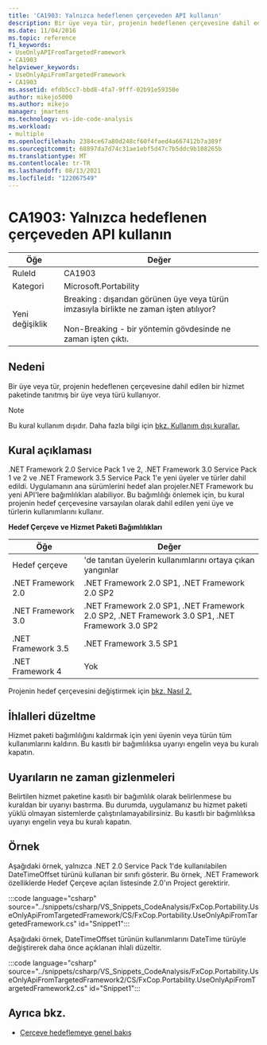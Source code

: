 ```yaml
---
title: 'CA1903: Yalnızca hedeflenen çerçeveden API kullanın'
description: Bir üye veya tür, projenin hedeflenen çerçevesine dahil edilen bir hizmet paketinde tanıtmış bir üye veya türü kullanıyor.
ms.date: 11/04/2016
ms.topic: reference
f1_keywords:
- UseOnlyAPIFromTargetedFramework
- CA1903
helpviewer_keywords:
- UseOnlyApiFromTargetedFramework
- CA1903
ms.assetid: efdb5cc7-bbd8-4fa7-9fff-02b91e59350e
author: mikejo5000
ms.author: mikejo
manager: jmartens
ms.technology: vs-ide-code-analysis
ms.workload:
- multiple
ms.openlocfilehash: 2384ce67a80d248cf60f4faed4a667412b7a389f
ms.sourcegitcommit: 68897da7d74c31ae1ebf5d47c7b5ddc9b108265b
ms.translationtype: MT
ms.contentlocale: tr-TR
ms.lasthandoff: 08/13/2021
ms.locfileid: "122067549"
---
```

# <a name="ca1903-use-only-api-from-targeted-framework"></a>CA1903: Yalnızca hedeflenen çerçeveden API kullanın

|Öğe|Değer|
|-|-|
|RuleId|CA1903|
|Kategori|Microsoft.Portability|
|Yeni değişiklik|Breaking : dışarıdan görünen üye veya türün imzasıyla birlikte ne zaman işten atılıyor?<br /><br /> Non-Breaking - bir yöntemin gövdesinde ne zaman işten çıktı.|

## <a name="cause"></a>Nedeni
Bir üye veya tür, projenin hedeflenen çerçevesine dahil edilen bir hizmet paketinde tanıtmış bir üye veya türü kullanıyor.

> [!NOTE]
> Bu kural kullanım dışıdır. Daha fazla bilgi için [bkz. Kullanım dışı kurallar.](fxcop-unported-deprecated-rules.md)

## <a name="rule-description"></a>Kural açıklaması
.NET Framework 2.0 Service Pack 1 ve 2, .NET Framework 3.0 Service Pack 1 ve 2 ve .NET Framework 3.5 Service Pack 1'e yeni üyeler ve türler dahil edildi. Uygulamanın ana sürümlerini hedef alan projeler.NET Framework bu yeni API'lere bağımlılıkları alabiliyor. Bu bağımlılığı önlemek için, bu kural projenin hedef çerçevesine varsayılan olarak dahil edilen yeni üye ve türlerin kullanımlarını kullanır.

**Hedef Çerçeve ve Hizmet Paketi Bağımlılıkları**

|Öğe|Değer|
|-|-|
|Hedef çerçeve|'de tanıtan üyelerin kullanımlarını ortaya çıkan yangınlar|
|.NET Framework 2.0|.NET Framework 2.0 SP1, .NET Framework 2.0 SP2|
|.NET Framework 3.0|.NET Framework 2.0 SP1, .NET Framework 2.0 SP2, .NET Framework 3.0 SP1, .NET Framework 3.0 SP2|
|.NET Framework 3.5|.NET Framework 3.5 SP1 |
|.NET Framework 4|Yok|

Projenin hedef çerçevesini değiştirmek için [bkz. Nasıl 2.](../ide/visual-studio-multi-targeting-overview.md)

## <a name="how-to-fix-violations"></a>İhlalleri düzeltme
Hizmet paketi bağımlılığını kaldırmak için yeni üyenin veya türün tüm kullanımlarını kaldırın. Bu kasıtlı bir bağımlılıksa uyarıyı engelin veya bu kuralı kapatın.

## <a name="when-to-suppress-warnings"></a>Uyarıların ne zaman gizlenmeleri
Belirtilen hizmet paketine kasıtlı bir bağımlılık olarak belirlenmese bu kuraldan bir uyarıyı bastırma. Bu durumda, uygulamanız bu hizmet paketi yüklü olmayan sistemlerde çalıştırılamayabilirsiniz. Bu kasıtlı bir bağımlılıksa uyarıyı engelin veya bu kuralı kapatın.

## <a name="example"></a>Örnek
Aşağıdaki örnek, yalnızca .NET 2.0 Service Pack 1'de kullanılabilen DateTimeOffset türünü kullanan bir sınıfı gösterir. Bu örnek, .NET Framework özelliklerde Hedef Çerçeve açılan listesinde 2.0'ın Project gerektirir.

:::code language="csharp" source="../snippets/csharp/VS_Snippets_CodeAnalysis/FxCop.Portability.UseOnlyApiFromTargetedFramework/CS/FxCop.Portability.UseOnlyApiFromTargetedFramework.cs" id="Snippet1":::

Aşağıdaki örnek, DateTimeOffset türünün kullanımlarını DateTime türüyle değiştirerek daha önce açıklanan ihlali düzeltir.

:::code language="csharp" source="../snippets/csharp/VS_Snippets_CodeAnalysis/FxCop.Portability.UseOnlyApiFromTargetedFramework2/CS/FxCop.Portability.UseOnlyApiFromTargetedFramework2.cs" id="Snippet1":::

## <a name="see-also"></a>Ayrıca bkz.

- [Çerçeve hedeflemeye genel bakış](../ide/visual-studio-multi-targeting-overview.md)
